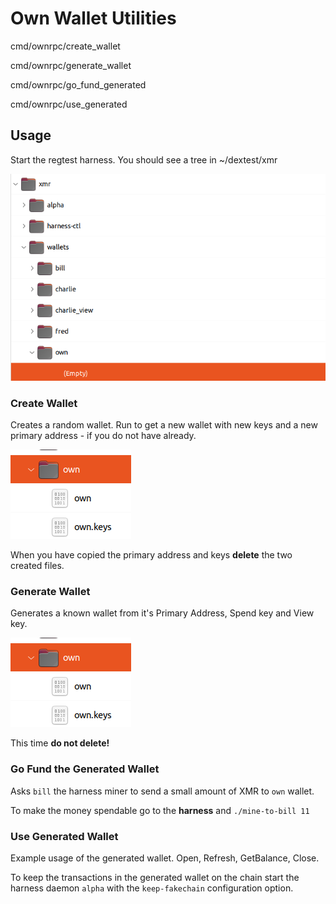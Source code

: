 # Own Wallet Utilities

cmd/ownrpc/create_wallet

cmd/ownrpc/generate_wallet

cmd/ownrpc/go_fund_generated

cmd/ownrpc/use_generated

## Usage

Start the regtest harness. You should see a tree in ~/dextest/xmr

![xmr tree](image.png)

### Create Wallet

Creates a random wallet. Run to get a new wallet with new keys and a new primary address - if you do not have already.

![random wallet files](image-1.png)

When you have copied the primary address and keys **delete** the two created files.

### Generate Wallet

Generates a known wallet from it's Primary Address, Spend key and View key.

![generated wallet files](image-2.png)

This time **do not delete!**

### Go Fund the Generated Wallet

Asks `bill` the harness miner to send a small amount of XMR to `own` wallet.

To make the money spendable go to the **harness** and `./mine-to-bill 11`

### Use Generated Wallet

Example usage of the generated wallet. Open, Refresh, GetBalance, Close.

To keep the transactions in the generated wallet on the chain start the harness daemon `alpha` with the `keep-fakechain` configuration option.
